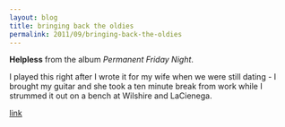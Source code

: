 ```yaml
---
layout: blog
title: bringing back the oldies
permalink: 2011/09/bringing-back-the-oldies
---
```


<strong>Helpless</strong> from the album <em>Permanent Friday Night</em>.

I played this right after I wrote it for my wife when we were still dating - I brought my guitar and she took a ten minute break from work while I strummed it out on a bench at Wilshire and LaCienega.


<a href="http://kristeraxel.com/media/2011-0907-h.mp3">link</a>
